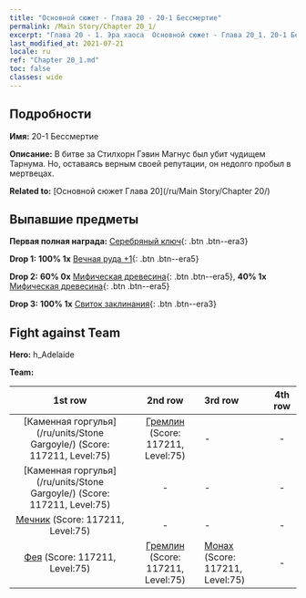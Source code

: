 ```yaml
---
title: "Основной сюжет - Глава 20 - 20-1 Бессмертие"
permalink: /Main Story/Chapter 20_1/
excerpt: "Глава 20 - 1. Эра хаоса  Основной сюжет - Глава 20_1. 20-1 Бессмертие"
last_modified_at: 2021-07-21
locale: ru
ref: "Chapter 20_1.md"
toc: false
classes: wide
---
```


## Подробности

 **Имя:** 20-1 Бессмертие

 **Описание:** В битве за Стилхорн Гэвин Магнус был убит чудищем Тарнума. Но, оставаясь верным своей репутации, он недолго пробыл в мертвецах.

 **Related to:** [Основной сюжет Глава 20](/ru/Main Story/Chapter 20/)

## Выпавшие предметы

 **Первая полная награда:** [Серебряный ключ](/ItemsRU/con_693/){: .btn .btn--era3}

 **Drop 1:** **100% 1x** [Вечная руда +1](/ItemsRU/mat_68/){: .btn .btn--era5}

 **Drop 2:** **60% 0x** [Мифическая древесина](/ItemsRU/mat_62/){: .btn .btn--era5}, **40% 1x** [Мифическая древесина](/ItemsRU/mat_62/){: .btn .btn--era5}

 **Drop 3:** **100% 1x** [Свиток заклинания](/ItemsRU/con_694/){: .btn .btn--era3}


## Fight against Team
 **Hero:** h_Adelaide

 **Team:**


  | 1st row | 2nd row | 3rd row | 4th row |
  |:----:|:----:|:----|:----:|
  | [Каменная горгулья](/ru/units/Stone Gargoyle/) (Score: 117211, Level:75)  | [Гремлин](/ru/units/Gremlin/) (Score: 117211, Level:75)  | - | - |
  | [Каменная горгулья](/ru/units/Stone Gargoyle/) (Score: 117211, Level:75)  | - | - | - |
  | [Мечник](/ru/units/Swordsman/) (Score: 117211, Level:75)  | - | - | - |
  | [Фея](/ru/units/Sprite/) (Score: 117211, Level:75)  | [Гремлин](/ru/units/Gremlin/) (Score: 117211, Level:75)  | [Монах](/ru/units/Monk/) (Score: 117211, Level:75)  | - |


